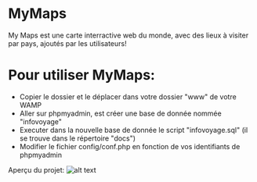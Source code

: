 # MyMaps
My Maps est une carte interractive web du monde, avec des lieux à visiter par pays, ajoutés par les utilisateurs!

# Pour utiliser MyMaps:
- Copier le dossier et le déplacer dans votre dossier "www" de votre WAMP
- Aller sur phpmyadmin, est créer une base de donnée nommée "infovoyage"
- Executer dans la nouvelle base de donnée le script "infovoyage.sql" (il se trouve dans le répertoire "docs")
- Modifier le fichier config/conf.php en fonction de vos identifiants de phpmyadmin


Aperçu du projet:
![alt text](https://github.com/kilianpelissier/MyMaps/blob/master/webroot/img/capture.PNG) 
